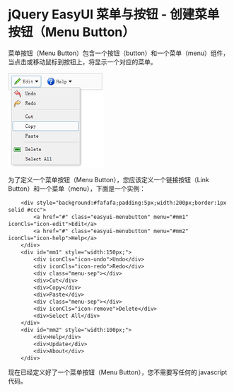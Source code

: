 # jQuery EasyUI 菜单与按钮 - 创建菜单按钮（Menu Button）

菜单按钮（Menu Button）包含一个按钮（button）和一个菜单（menu）组件，当点击或移动鼠标到按钮上，将显示一个对应的菜单。

![](img/menubutton.png)

为了定义一个菜单按钮（Menu Button），您应该定义一个链接按钮（Link Button）和一个菜单（menu），下面是一个实例：

```
	<div style="background:#fafafa;padding:5px;width:200px;border:1px solid #ccc">
		<a href="#" class="easyui-menubutton" menu="#mm1" iconCls="icon-edit">Edit</a>
		<a href="#" class="easyui-menubutton" menu="#mm2" iconCls="icon-help">Help</a>
	</div>
	<div id="mm1" style="width:150px;">
		<div iconCls="icon-undo">Undo</div>
		<div iconCls="icon-redo">Redo</div>
		<div class="menu-sep"></div>
		<div>Cut</div>
		<div>Copy</div>
		<div>Paste</div>
		<div class="menu-sep"></div>
		<div iconCls="icon-remove">Delete</div>
		<div>Select All</div>
	</div>
	<div id="mm2" style="width:100px;">
		<div>Help</div>
		<div>Update</div>
		<div>About</div>
	</div>

```

现在已经定义好了一个菜单按钮（Menu Button），您不需要写任何的 javascript 代码。

 